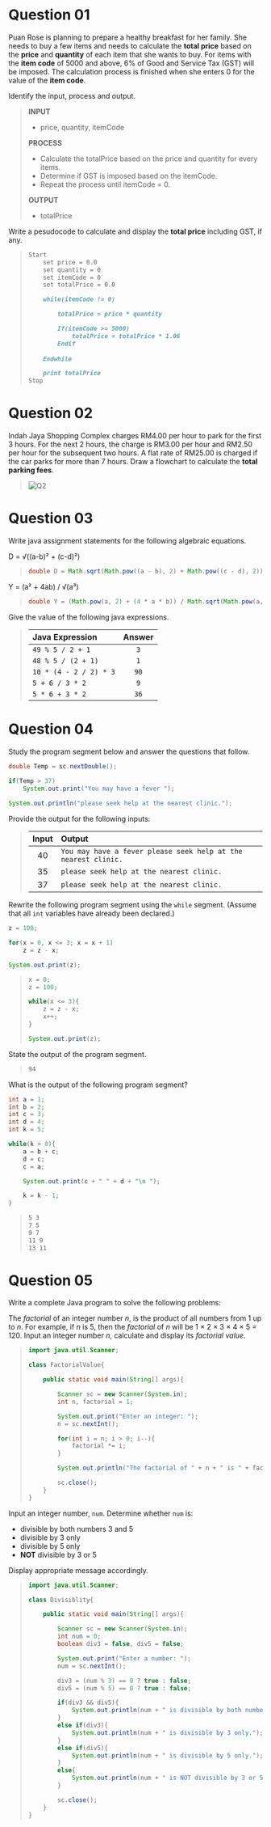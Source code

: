 # **Question 01**

Puan Rose is planning to prepare a healthy breakfast for her family. She needs to buy a few items and needs to calculate the **total price** based on the **price** and **quantity** of each item that she wants to buy. For items with the **item code** of 5000 and above, 6% of Good and Service Tax (GST) will be imposed. The calculation process is finished when she enters 0 for the value of the **item code**.

Identify the input, process and output.

> **INPUT**
> 
> * price, quantity, itemCode
> 
> **PROCESS**
> 
> * Calculate the totalPrice based on the price and quantity for every items.
> * Determine if GST is imposed based on the itemCode.
> * Repeat the process until itemCode = 0.
> 
> **OUTPUT**
>
> * totalPrice

Write a pesudocode to calculate and display the **total price** including GST, if any.

> ```markdown
> Start
>     set price = 0.0
>     set quantity = 0
>     set itemCode = 0
>     set totalPrice = 0.0
> 
>     while(itemCode != 0)
> 
>         totalPrice = price * quantity
> 
>         If(itemCode >= 5000)
>             totalPrice = totalPrice * 1.06
>         Endif
>     
>     Endwhile
> 
>     print totalPrice
> Stop
> ```

# **Question 02**

Indah Jaya Shopping Complex charges RM4.00 per hour to park for the first 3 hours. For the next 2 hours, the charge is RM3.00 per hour and RM2.50 per hour for the subsequent two hours. A flat rate of RM25.00 is charged if the car parks for more than 7 hours. Draw a flowchart to calculate the **total parking fees**.

> ![Q2](https://github.com/LimJY03/JavaMatriculation/blob/58555b048bf2e2775d8f66abe878637684634a33/Past%20Year%20Theory%20Questions/Resources/Q2-1617.png?raw=true)

# **Question 03**

Write java assignment statements for the following algebraic equations.

D = √((a-b)² + (c-d)²)

> ```java
> double D = Math.sqrt(Math.pow((a - b), 2) + Math.pow((c - d), 2));
> ```

Y = (a² + 4ab) / √(a³)

> ```java
> double Y = (Math.pow(a, 2) + (4 * a * b)) / Math.sqrt(Math.pow(a, 3));
> ```

Give the value of the following java expressions.

> | Java Expression | Answer |
> | :--- | :---: |
> | `49 % 5 / 2 + 1` | `3` |
> | `48 % 5 / (2 + 1)` | `1` |
> | `10 * (4 - 2 / 2) * 3` | `90` |
> | `5 + 6 / 3 * 2` | `9` |
> | `5 * 6 + 3 * 2` | `36` |

# **Question 04**

Study the program segment below and answer the questions that follow.

```java
double Temp = sc.nextDouble();

if(Temp > 37)
    System.out.print("You may have a fever ");
    
System.out.println("please seek help at the nearest clinic.");
```

Provide the output for the following inputs:

> | Input | Output |
> | :---: | :--- |
> | 40 | `You may have a fever please seek help at the nearest clinic.` |
> | 35 | `please seek help at the nearest clinic.` |
> | 37 | `please seek help at the nearest clinic.` |

Rewrite the following program segment using the `while` segment. (Assume that all `int` variables have already been declared.)

```java
z = 100;

for(x = 0, x <= 3; x = x + 1)
    z = z - x;

System.out.print(z);
```

> ```java
> x = 0;
> z = 100;
> 
> while(x <= 3){
>     z = z - x;
>     x++;
> }
> 
> System.out.print(z);
> ```

State the output of the program segment.

> ```markdown
> 94
> ```

What is the output of the following program segment?

```java
int a = 1;
int b = 2;
int c = 3;
int d = 4;
int k = 5;

while(k > 0){
    a = b + c;
    d = c;
    c = a;

    System.out.print(c + " " + d + "\n ");

    k = k - 1;
}
```

> ```markdown
> 5 3
> 7 5
> 9 7
> 11 9
> 13 11
> ```

# **Question 05**

Write a complete Java program to solve the following problems:

The *factorial* of an integer number *n*, is the product of all numbers from 1 up to *n*. For example, if *n* is 5, then the *factorial* of *n* will be 1 × 2 × 3 × 4 × 5 = 120. Input an integer number *n*, calculate and display its *factorial value*. 

> ```java
> import java.util.Scanner;
> 
> class FactorialValue{
> 
>     public static void main(String[] args){
> 
>         Scanner sc = new Scanner(System.in);
>         int n, factorial = 1;
> 
>         System.out.print("Enter an integer: ");
>         n = sc.nextInt();
> 
>         for(int i = n; i > 0; i--){
>             factorial *= i;
>         }
> 
>         System.out.println("The factorial of " + n + " is " + factorial + ".");
> 
>         sc.close();
>     }
> }
> ```

Input an integer number, `num`. Determine whether `num` is:

* divisible by both numbers 3 and 5
* divisible by 3 only
* divisible by 5 only
* **NOT** divisible by 3 or 5

Display appropriate message accordingly.

> ```java
> import java.util.Scanner;
> 
> class Divisiblity{
> 
>     public static void main(String[] args){
> 
>         Scanner sc = new Scanner(System.in);
>         int num = 0;
>         boolean div3 = false, div5 = false;
> 
>         System.out.print("Enter a number: ");
>         num = sc.nextInt();
> 
>         div3 = (num % 3) == 0 ? true : false;
>         div5 = (num % 5) == 0 ? true : false;
> 
>         if(div3 && div5){
>             System.out.println(num + " is divisible by both numbers 3 and 5.");
>         }
>         else if(div3){
>             System.out.println(num + " is divisible by 3 only.");
>         }
>         else if(div5){
>             System.out.println(num + " is divisible by 5 only.");
>         }
>         else{
>             System.out.println(num + " is NOT divisible by 3 or 5.");
>         }
> 
>         sc.close();
>     }
> }
> ```
